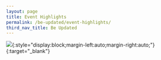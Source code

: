 ```yaml
---
layout: page
title: Event Highlights
permalink: /be-updated/event-highlights/
third_nav_title: Be Updated
---
```

[![]({{site.baseurl}}/images/BeUpdated-ig_cover.jpg)](https://www.instagram.com/temasekpoly/){:style="display:block;margin-left:auto;margin-right:auto;"}{:target="_blank"}